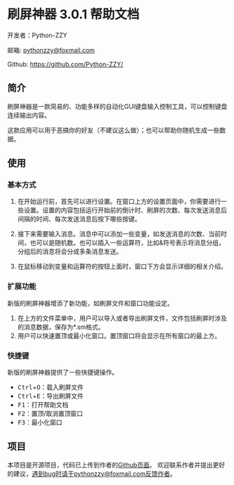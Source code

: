 # 刷屏神器 3.0.1 帮助文档
开发者：Python-ZZY

邮箱: pythonzzy@foxmail.com

Github: https://github.com/Python-ZZY/
## 简介
刷屏神器是一款简易的、功能多样的自动化GUI键盘输入控制工具，可以控制键盘连续输出内容。

这款应用可以用于恶搞你的好友（不建议这么做）；也可以帮助你随机生成一些数据。

## 使用
### 基本方式
1. 在开始运行前，首先可以进行设置。在窗口上方的设置页面中，你需要进行一些设置。设置的内容包括运行开始前的倒计时、刷屏的次数、每次发送消息后间隔的时间、每次发送消息后按下哪些按键。

2. 接下来需要输入消息。消息中可以添加一些变量，如发送消息的次数、当前时间，也可以是随机数。也可以插入一些运算符，比如&符号表示将消息分组，分组后的消息将会分成多条消息发送。

3. 在鼠标移动到变量和运算符的按钮上面时，窗口下方会显示详细的相关介绍。

### 扩展功能
新版的刷屏神器增添了新功能，如刷屏文件和窗口功能设定。

1. 在上方的文件菜单中，用户可以导入或者导出刷屏文件，文件包括刷屏时涉及的消息数据，保存为*.sm格式。
2. 用户可以快速置顶或最小化窗口。置顶窗口将会显示在所有窗口的最上方。

### 快捷键
新版的刷屏神器提供了一些快捷键操作。
* <kbd>Ctrl</kbd>+<kbd>O</kbd>：载入刷屏文件
* <kbd>Ctrl</kbd>+<kbd>E</kbd>：导出刷屏文件
* <kbd>F1</kbd>：打开帮助文档
* <kbd>F2</kbd>：置顶/取消置顶窗口
* <kbd>F3</kbd>：最小化窗口

## 项目
本项目是开源项目，代码已上传到作者的[Github页面](https://github.com/Python-ZZY/)。
欢迎联系作者并提出更好的建议，遇到bug时请于pythonzzy@foxmail.com反馈作者。
